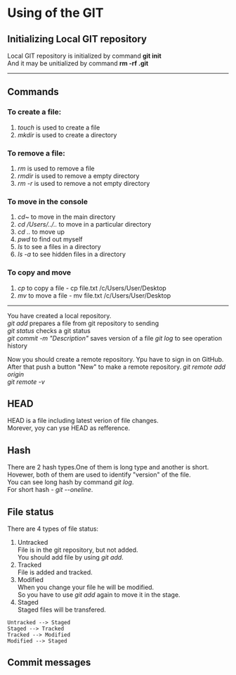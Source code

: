# Using of the GIT  

## Initializing Local GIT repository  

Local GIT repository is initialized by command **git init**    
And it may be unitialized by command **rm -rf .git**    

---  

## Commands  

### To create a file:  
1) *touch* is used to create a file  
2) *mkdir* is used to create a directory  

### To remove a file:  
1) *rm* is used to remove a file  
2) *rmdir* is used to remove a empty directory  
3) *rm -r* is used to remove a not empty directory  

### To move in the console  
1) *cd~* to move in the main directory  
2) *cd /Users/../..* to move in a particular directory
3) *cd ..* to move up  
4) *pwd* to find out myself  
5) *ls* to see a files in a directory
6) *ls -a* to see hidden files in a directory  

### To copy and move  
1) *cp* to copy a file - cp file.txt /c/Users/User/Desktop  
2) *mv* to move a file - mv file.txt /c/Users/User/Desktop  

---  

You have created a local repository.  
*git add* prepares a file from git repository to sending  
*git status* checks a git status  
*git commit -m "Description"* saves version of a file
*git log* to see operation history  

Now you should create a remote repository. Ypu have to sign in on GitHub.  
After that push a button "New" to make a remote repository. 
*git remote add origin*  
*git remote -v*  

## HEAD  

HEAD is a file including latest verion of file changes.  
Morever, yoy can yse HEAD as refference.  

## Hash  

There are 2 hash types.One of them is long type and another is short.  
Hovewer, both of them are used to identify "version" of the file.  
You can see long hash by command *git log*.  
For short hash - *git --oneline*.  

## File status  

There are 4 types of file status:  
1) Untracked  
File is in the git repository, but not added.  
You should add file by using *git add*.  
2) Tracked  
File is added and tracked.  
3) Modified  
When you change your file he will be modified.  
So you have to use *git add* again to move it in the stage.  
4) Staged  
Staged files will be transfered.  

``` mermaid  
Untracked --> Staged  
Staged --> Tracked  
Tracked --> Modified  
Modified --> Staged
```  

## Commit messages  




